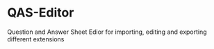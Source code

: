 # QAS-Editor
 Question and Answer Sheet Edior for importing, editing and exporting different extensions
